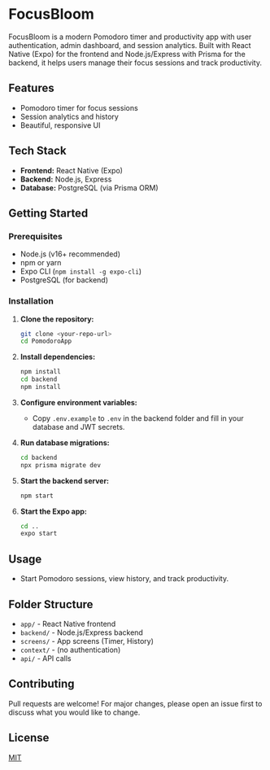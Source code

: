 
# FocusBloom

FocusBloom is a modern Pomodoro timer and productivity app with user authentication, admin dashboard, and session analytics. Built with React Native (Expo) for the frontend and Node.js/Express with Prisma for the backend, it helps users manage their focus sessions and track productivity.

## Features

- Pomodoro timer for focus sessions
- Session analytics and history
- Beautiful, responsive UI

## Tech Stack

- **Frontend:** React Native (Expo)
- **Backend:** Node.js, Express
- **Database:** PostgreSQL (via Prisma ORM)

## Getting Started

### Prerequisites
- Node.js (v16+ recommended)
- npm or yarn
- Expo CLI (`npm install -g expo-cli`)
- PostgreSQL (for backend)

### Installation

1. **Clone the repository:**
   ```sh
   git clone <your-repo-url>
   cd PomodoroApp
   ```

2. **Install dependencies:**
   ```sh
   npm install
   cd backend
   npm install
   ```

3. **Configure environment variables:**
   - Copy `.env.example` to `.env` in the backend folder and fill in your database and JWT secrets.

4. **Run database migrations:**
   ```sh
   cd backend
   npx prisma migrate dev
   ```

5. **Start the backend server:**
   ```sh
   npm start
   ```

6. **Start the Expo app:**
   ```sh
   cd ..
   expo start
   ```

## Usage

- Start Pomodoro sessions, view history, and track productivity.

## Folder Structure

- `app/` - React Native frontend
- `backend/` - Node.js/Express backend
- `screens/` - App screens (Timer, History)
- `context/` - (no authentication)
- `api/` - API calls

## Contributing

Pull requests are welcome! For major changes, please open an issue first to discuss what you would like to change.

## License

[MIT](LICENSE)

